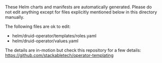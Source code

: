 These Helm charts and manifests are automatically generated.
Please do not edit anything except for files explicitly mentioned below in this
directory manually.

The following files are ok to edit:

- helm/druid-operator/templates/roles.yaml
- helm/druid-operator/values.yaml

The details are in-motion but check this repository for a few details:
<https://github.com/stackabletech/operator-templating>
